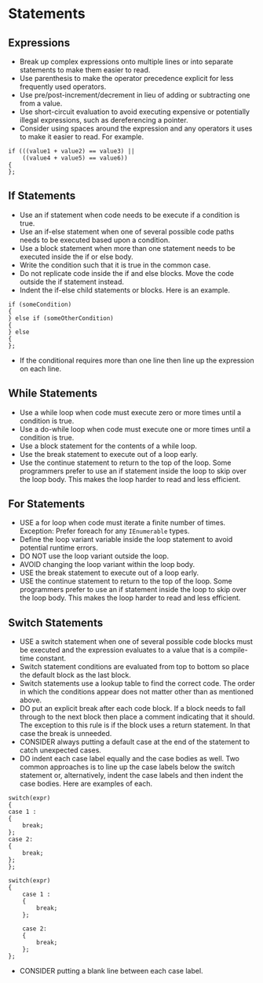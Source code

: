 # Statements

## Expressions

- Break up complex expressions onto multiple lines or into separate statements to make them easier to read.
- Use parenthesis to make the operator precedence explicit for less frequently used operators.
- Use pre/post-increment/decrement in lieu of adding or subtracting one from a value.
- Use short-circuit evaluation to avoid executing expensive or potentially illegal expressions, such as dereferencing a pointer.
- Consider using spaces around the expression and any operators it uses to make it easier to read.  For example.

```
if (((value1 + value2) == value3) || 
    ((value4 + value5) == value6))
{
};
```

## If Statements

- Use an if statement when code needs to be execute if a condition is true.
- Use an if-else statement when one of several possible code paths needs to be executed based upon a condition.
- Use a block statement when more than one statement needs to be executed inside the if or else body.
- Write the condition such that it is true in the common case.
- Do not replicate code inside the if and else blocks.  Move the code outside the if statement instead.
- Indent the if-else child statements or blocks.  Here is an example.

```
if (someCondition)
{
} else if (someOtherCondition)
{
} else
{
};
```

- If the conditional requires more than one line then line up the expression on each line.

## While Statements
- Use a while loop when code must execute zero or more times until a condition is true.
- Use a do-while loop when code must execute one or more times until a condition is true.
- Use a block statement for the contents of a while loop.
- Use the break statement to execute out of a loop early.
- Use the continue statement to return to the top of the loop.  Some programmers prefer to use an if statement inside the loop to skip over the loop body.  This makes the loop harder to read and less efficient.

## For Statements
- USE a for loop when code must iterate a finite number of times. Exception: Prefer foreach for any ```IEnumerable``` types.
- Define the loop variant variable inside the loop statement to avoid potential runtime errors.
- DO NOT use the loop variant outside the loop.
- AVOID changing the loop variant within the loop body.
- USE the break statement to execute out of a loop early.
- USE the continue statement to return to the top of the loop.  Some programmers prefer to use an if statement inside the loop to skip over the loop body.  This makes the loop harder to read and less efficient.

## Switch Statements
- USE a switch statement when one of several possible code blocks must be executed and the expression evaluates to a value that is a compile-time constant.
- Switch statement conditions are evaluated from top to bottom so place the default block as the last block.
- Switch statements use a lookup table to find the correct code.  The order in which the conditions appear does not matter other than as mentioned above.
- DO put an explicit break after each code block.  If a block needs to fall through to the next block then place a comment indicating that it should.  The exception to this rule is if the block uses a return statement.  In that case the break is unneeded.
- CONSIDER always putting a default case at the end of the statement to catch unexpected cases.
- DO indent each case label equally and the case bodies as well.  Two common approaches is to line up the case labels below the switch statement or, alternatively, indent the case labels and then indent the case bodies.  Here are examples of each.

```
switch(expr)
{
case 1 : 
{
	break;
};
case 2:
{
	break;
};
};

switch(expr)
{
	case 1 : 
	{
		break;
	};

	case 2:
	{
		break;
	};
};
```
- CONSIDER putting a blank line between each case label.
